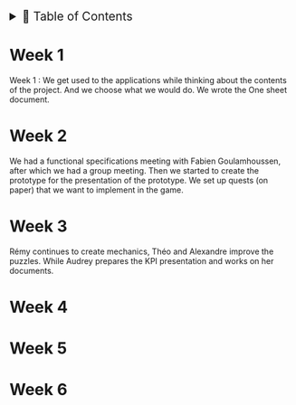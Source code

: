 <details>
<summary style="font-size:150%">
  📖 Table of Contents
</summary>

- [Week 1](#week-1)
- [Week 2](#week-2)
- [Week 3](#week-3)
- [Week 4](#week-4)
- [Week 5](#week-5)
- [Week 6](#week-6)

</details>

# Week 1

Week 1 : We get used to the applications while thinking about the contents of the project.
And we choose what we would do. We wrote the One sheet document.

# Week 2

We had a functional specifications meeting with Fabien Goulamhoussen, after which we had a group meeting.
Then we started to create the prototype for the presentation of the prototype. We set up quests (on paper) that we want to implement in the game.

# Week 3

Rémy continues to create mechanics, Théo and Alexandre improve the puzzles. While Audrey prepares the KPI presentation and works on her documents.

# Week 4

# Week 5

# Week 6